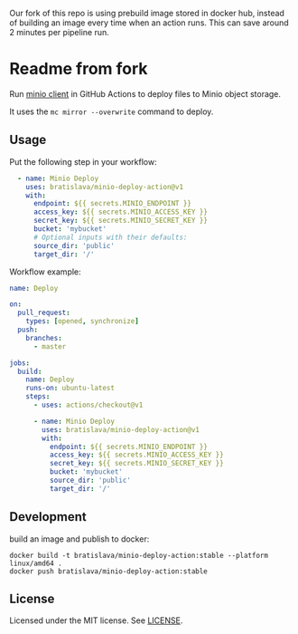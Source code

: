 Our fork of this repo is using prebuild image stored in docker hub, instead of building an image every time when an action runs. This can save around 2 minutes per pipeline run.

# Readme from fork

Run [minio client][] in GitHub Actions to deploy files to Minio object storage.

It uses the `mc mirror --overwrite` command to deploy.

## Usage

Put the following step in your workflow:

```yml
  - name: Minio Deploy
    uses: bratislava/minio-deploy-action@v1
    with:
      endpoint: ${{ secrets.MINIO_ENDPOINT }}
      access_key: ${{ secrets.MINIO_ACCESS_KEY }}
      secret_key: ${{ secrets.MINIO_SECRET_KEY }}
      bucket: 'mybucket'
      # Optional inputs with their defaults:
      source_dir: 'public'
      target_dir: '/'
```

Workflow example:

```yml
name: Deploy

on:
  pull_request:
    types: [opened, synchronize]
  push:
    branches:
      - master

jobs:
  build:
    name: Deploy
    runs-on: ubuntu-latest
    steps:
      - uses: actions/checkout@v1

      - name: Minio Deploy
        uses: bratislava/minio-deploy-action@v1
        with:
          endpoint: ${{ secrets.MINIO_ENDPOINT }}
          access_key: ${{ secrets.MINIO_ACCESS_KEY }}
          secret_key: ${{ secrets.MINIO_SECRET_KEY }}
          bucket: 'mybucket'
          source_dir: 'public'
          target_dir: '/'
```

## Development

build an image and publish to docker:
```
docker build -t bratislava/minio-deploy-action:stable --platform linux/amd64 .
docker push bratislava/minio-deploy-action:stable
```

## License

Licensed under the MIT license. See [LICENSE](LICENSE).

[minio client]: https://docs.min.io/docs/minio-client-quickstart-guide
